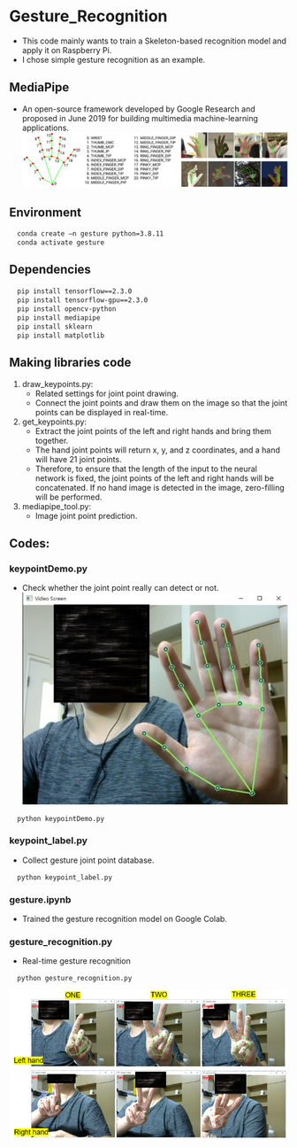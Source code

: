 # Gesture_Recognition
* This code mainly wants to train a Skeleton-based recognition model and apply it on Raspberry Pi.
* I chose simple gesture recognition as an example.

## MediaPipe
* An open-source framework developed by Google Research and proposed in June 2019 for building multimedia machine-learning applications.
![](./readme_img/mediapipe.png)
## Environment
```shell
  conda create –n gesture python=3.8.11
  conda activate gesture
```
## Dependencies
```shell
  pip install tensorflow==2.3.0
  pip install tensorflow-gpu==2.3.0
  pip install opencv-python
  pip install mediapipe
  pip install sklearn
  pip install matplotlib
```
## Making libraries code
1. draw_keypoints.py:
    * Related settings for joint point drawing.
    * Connect the joint points and draw them on the image so that the joint points can be displayed in real-time.
3. get_keypoints.py:
    * Extract the joint points of the left and right hands and bring them together.
    * The hand joint points will return x, y, and z coordinates, and a hand will have 21 joint points.
    * Therefore, to ensure that the length of the input to the neural network is fixed, the joint points of the left and right hands will be concatenated. If no hand image is detected in the image, zero-filling will be performed.
5. mediapipe_tool.py:
    * Image joint point prediction.
   
## Codes:
### keypointDemo.py
* Check whether the joint point really can detect or not.
![](./readme_img/keydemo.jpg)
```shell
  python keypointDemo.py
```
### keypoint_label.py
* Collect gesture joint point database.
```shell
  python keypoint_label.py
```
### gesture.ipynb
* Trained the gesture recognition model on Google Colab.

### gesture_recognition.py
* Real-time gesture recognition
```shell
  python gesture_recognition.py
```
![](./readme_img/result.png)







